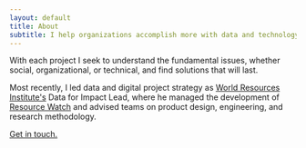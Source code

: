 ```yaml
---
layout: default
title: About
subtitle: I help organizations accomplish more with data and technology. 
---
```


With each project I seek to understand the fundamental issues, whether
social, organizational, or technical, and find solutions that will last.

Most recently, I led data and digital project strategy as 
[World Resources Institute's](https://wri.org) 
Data for Impact Lead, where he managed the development of 
[Resource Watch](https://resourcewatch.org) 
and advised teams on product design, engineering, and
research methodology. 

[Get in touch.](/contact)
